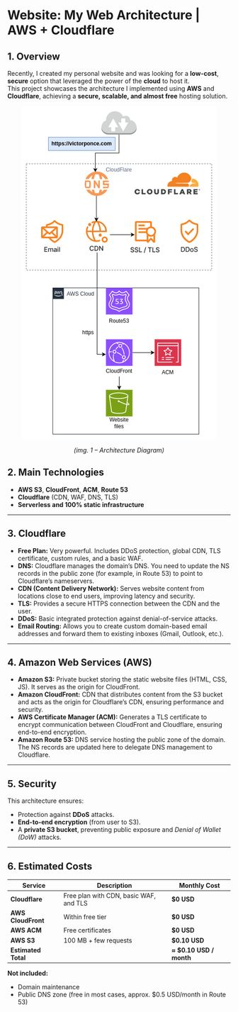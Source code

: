 # Website: My Web Architecture | AWS + Cloudflare

## 1. Overview

Recently, I created my personal website and was looking for a **low-cost**, **secure** option that leveraged the power of the **cloud** to host it.  
This project showcases the architecture I implemented using **AWS** and **Cloudflare**, achieving a **secure, scalable, and almost free** hosting solution.

<div align="center">

![Overview Diagram](README/website-diagram.drawio2.png)
<p><em>(img. 1 – Architecture Diagram)</em></p>
</div>

## 2. Main Technologies

- **AWS S3**, **CloudFront**, **ACM**, **Route 53**  
- **Cloudflare** (CDN, WAF, DNS, TLS)  
- **Serverless and 100% static infrastructure**  

---

## 3. Cloudflare

- **Free Plan:** Very powerful. Includes DDoS protection, global CDN, TLS certificate, custom rules, and a basic WAF.  
- **DNS:** Cloudflare manages the domain’s DNS. You need to update the NS records in the public zone (for example, in Route 53) to point to Cloudflare’s nameservers.  
- **CDN (Content Delivery Network):** Serves website content from locations close to end users, improving latency and security.  
- **TLS:** Provides a secure HTTPS connection between the CDN and the user.  
- **DDoS:** Basic integrated protection against denial-of-service attacks.  
- **Email Routing:** Allows you to create custom domain-based email addresses and forward them to existing inboxes (Gmail, Outlook, etc.).

---

## 4. Amazon Web Services (AWS)

- **Amazon S3:** Private bucket storing the static website files (HTML, CSS, JS). It serves as the origin for CloudFront.  
- **Amazon CloudFront:** CDN that distributes content from the S3 bucket and acts as the origin for Cloudflare’s CDN, ensuring performance and security.  
- **AWS Certificate Manager (ACM):** Generates a TLS certificate to encrypt communication between CloudFront and Cloudflare, ensuring end-to-end encryption.  
- **Amazon Route 53:** DNS service hosting the public zone of the domain. The NS records are updated here to delegate DNS management to Cloudflare.

---

## 5. Security

This architecture ensures:
- Protection against **DDoS** attacks.  
- **End-to-end encryption** (from user to S3).  
- A **private S3 bucket**, preventing public exposure and *Denial of Wallet (DoW)* attacks.

---

## 6. Estimated Costs
<div align="center">

| Service | Description | Monthly Cost |
|----------|--------------|----------------|
| **Cloudflare** | Free plan with CDN, basic WAF, and TLS | **$0 USD** |
| **AWS CloudFront** | Within free tier | **$0 USD** |
| **AWS ACM** | Free certificates | **$0 USD** |
| **AWS S3** | 100 MB + few requests | **$0.10 USD** |
| **Estimated Total** |  | **≈ $0.10 USD / month** |
</div>

**Not included:**  
- Domain maintenance  
- Public DNS zone (free in most cases, approx. $0.5 USD/month in Route 53)
